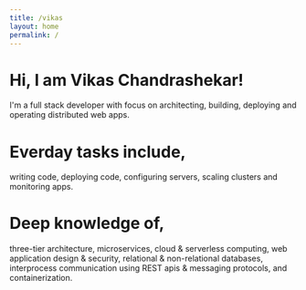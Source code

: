 ```yaml
---
title: /vikas
layout: home
permalink: /
---
```


# Hi, I am Vikas Chandrashekar!  

I'm a full stack developer with focus on architecting, building, deploying and operating distributed web apps. 

# Everday tasks include,
writing code, deploying code, configuring servers, scaling clusters and monitoring apps.

# Deep knowledge of,
three-tier architecture, microservices, cloud & serverless computing, web application design & security, relational & non-relational databases, interprocess communication using REST apis & messaging protocols, and containerization.   

